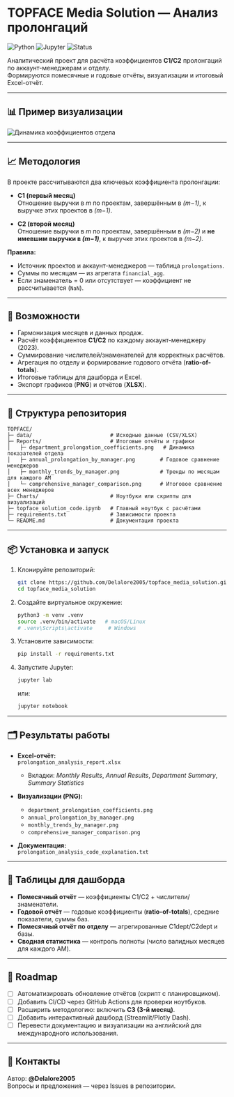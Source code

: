 # TOPFACE Media Solution — Анализ пролонгаций

![Python](https://img.shields.io/badge/Python-3.9%2B-blue.svg?logo=python)
![Jupyter](https://img.shields.io/badge/Jupyter-Notebook-orange.svg?logo=jupyter)
![Status](https://img.shields.io/badge/status-active-success.svg)

Аналитический проект для расчёта коэффициентов **C1/C2** пролонгаций по аккаунт-менеджерам и отделу.  
Формируются помесячные и годовые отчёты, визуализации и итоговый Excel-отчёт.

---

## 📊 Пример визуализации

![Динамика коэффициентов отдела](Reports/department_prolongation_coefficients.png)

---

## 📈 Методология

В проекте рассчитываются два ключевых коэффициента пролонгации:

- **C1 (первый месяц)**  
  Отношение выручки в *m* по проектам, завершённым в *(m−1)*, к выручке этих проектов в *(m−1)*.  

- **C2 (второй месяц)**  
  Отношение выручки в *m* по проектам, завершённым в *(m−2)* и **не имевшим выручки в *(m−1)***, к выручке этих проектов в *(m−2)*.  

**Правила:**
- Источник проектов и аккаунт-менеджеров — таблица `prolongations`.  
- Суммы по месяцам — из агрегата `financial_agg`.  
- Если знаменатель = 0 или отсутствует — коэффициент не рассчитывается (`NaN`).  

---

## 🚀 Возможности
- Гармонизация месяцев и данных продаж.  
- Расчёт коэффициентов **C1/C2** по каждому аккаунт-менеджеру (2023).  
- Суммирование числителей/знаменателей для корректных расчётов.  
- Агрегация по отделу и формирование годового отчёта (**ratio-of-totals**).  
- Итоговые таблицы для дашборда и Excel.  
- Экспорт графиков (**PNG**) и отчётов (**XLSX**).  

---

## 🧱 Структура репозитория

```
TOPFACE/
├─ data/                         # Исходные данные (CSV/XLSX)
├─ Reports/                      # Итоговые отчёты и графики
│   ├─ department_prolongation_coefficients.png   # Динамика показателей отдела
│   ├─ annual_prolongation_by_manager.png        # Годовое сравнение менеджеров
│   ├─ monthly_trends_by_manager.png             # Тренды по месяцам для каждого AM
│   └─ comprehensive_manager_comparison.png      # Итоговое сравнение всех менеджеров
├─ Charts/                       # Ноутбуки или скрипты для визуализаций
├─ topface_solution_code.ipynb   # Главный ноутбук с расчётами
├─ requirements.txt              # Зависимости проекта
└─ README.md                     # Документация проекта
```

---

## 📦 Установка и запуск

1. Клонируйте репозиторий:
   ```bash
   git clone https://github.com/Delalore2005/topface_media_solution.git
   cd topface_media_solution
   ```

2. Создайте виртуальное окружение:
   ```bash
   python3 -m venv .venv
   source .venv/bin/activate   # macOS/Linux
   # .venv\Scripts\activate     # Windows
   ```

3. Установите зависимости:
   ```bash
   pip install -r requirements.txt
   ```

4. Запустите Jupyter:
   ```bash
   jupyter lab
   ```
   или:
   ```bash
   jupyter notebook
   ```

---

## 🗂️ Результаты работы

- **Excel-отчёт:**  
  `prolongation_analysis_report.xlsx`  
  - Вкладки: *Monthly Results*, *Annual Results*, *Department Summary*, *Summary Statistics*

- **Визуализации (PNG):**
  - `department_prolongation_coefficients.png`
  - `annual_prolongation_by_manager.png`
  - `monthly_trends_by_manager.png`
  - `comprehensive_manager_comparison.png`

- **Документация:**  
  `prolongation_analysis_code_explanation.txt`

---

## 📑 Таблицы для дашборда

- **Помесячный отчёт** — коэффициенты C1/C2 + числители/знаменатели.  
- **Годовой отчёт** — годовые коэффициенты (**ratio-of-totals**), средние показатели, суммы баз.  
- **Помесячный отчёт по отделу** — агрегированные C1dept/C2dept и базы.  
- **Сводная статистика** — контроль полноты (число валидных месяцев для каждого AM).  

---

## 📅 Roadmap

- [ ] Автоматизировать обновление отчётов (скрипт с планировщиком).  
- [ ] Добавить CI/CD через GitHub Actions для проверки ноутбуков.  
- [ ] Расширить методологию: включить **C3 (3-й месяц)**.  
- [ ] Добавить интерактивный дашборд (Streamlit/Plotly Dash).  
- [ ] Перевести документацию и визуализации на английский для международного использования.  

---

## 👤 Контакты

Автор: **@Delalore2005**  
Вопросы и предложения — через Issues в репозитории.
